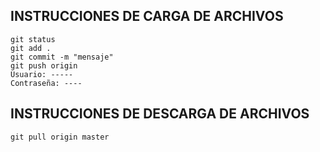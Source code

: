 ## INSTRUCCIONES DE CARGA DE ARCHIVOS
```
git status
git add .
git commit -m "mensaje"
git push origin
Usuario: -----
Contraseña: ----
```

## INSTRUCCIONES DE DESCARGA DE ARCHIVOS

```
git pull origin master

```